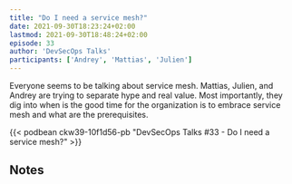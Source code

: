 ```yaml
---
title: "Do I need a service mesh?"
date: 2021-09-30T18:23:24+02:00
lastmod: 2021-09-30T18:48:24+02:00
episode: 33
author: 'DevSecOps Talks'
participants: ['Andrey', 'Mattias', 'Julien']
---
```


Everyone seems to be talking about service mesh. Mattias, Julien, and Andrey are trying to separate hype and real value. Most importantly, they dig into when is the good time for the organization is to embrace service mesh and what are the prerequisites.

<!--more-->

<!-- Player -->

{{< podbean ckw39-10f1d56-pb "DevSecOps Talks #33 - Do I need a service mesh?" >}}

## Notes
